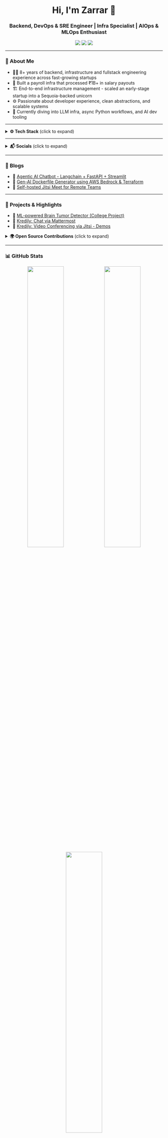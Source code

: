 <h1 align="center">Hi, I'm Zarrar 👋</h1>
<h3 align="center">Backend, DevOps & SRE Engineer | Infra Specialist | AIOps & MLOps Enthusiast</h3>

<p align="center">
  <a href="https://www.linkedin.com/in/zlash65" target="_blank"><img src="https://img.shields.io/badge/LinkedIn-0077B5?style=flat-square&logo=linkedin&logoColor=white"/></a>
  <a href="https://github.com/Zlash65" target="_blank"><img src="https://img.shields.io/github/followers/Zlash65?label=GitHub&style=flat-square&logo=github"/></a>
  <a href="https://zlash.xyz" target="_blank"><img src="https://img.shields.io/badge/Portfolio-zlash.xyz-FF5722?style=flat-square&logo=google-chrome&logoColor=white"/></a>
</p>

---

### 🧠 About Me

- 👨‍💻 8+ years of backend, infrastructure and fullstack engineering experience across fast-growing startups
- 💸 Built a payroll infra that processed ₹1B+ in salary payouts
- 🏗️ End-to-end infrastructure management - scaled an early-stage startup into a Sequoia-backed unicorn
- ⚙️ Passionate about developer experience, clean abstractions, and scalable systems
- 🚀 Currently diving into LLM infra, async Python workflows, and AI dev tooling

---

<details>
<summary><b>⚙️ Tech Stack</b> (click to expand)</summary>

### 🧰 Languages & Frameworks

![Python](https://img.shields.io/badge/Python-3670A0?style=flat-square&logo=python&logoColor=ffdd54)
![FastAPI](https://img.shields.io/badge/FastAPI-005571?style=flat-square&logo=fastapi)
![Django](https://img.shields.io/badge/Django-092E20?style=flat-square&logo=django&logoColor=white)
![Flask](https://img.shields.io/badge/Flask-000000?style=flat-square&logo=flask&logoColor=white)
![Frappe](https://img.shields.io/badge/Frappe-1f2937?style=flat-square)

### 🎨 Frontend & UI Tools

![JavaScript](https://img.shields.io/badge/JavaScript-F7DF1E?style=flat-square&logo=javascript&logoColor=black)
![Node.js](https://img.shields.io/badge/Node.js-339933?style=flat-square&logo=node.js&logoColor=white)
![React](https://img.shields.io/badge/React-20232A?style=flat-square&logo=react&logoColor=61DAFB)
![Vue.js](https://img.shields.io/badge/Vue.js-35495E?style=flat-square&logo=vue.js&logoColor=4FC08D)

### 🗄️ Databases & Storage

![PostgreSQL](https://img.shields.io/badge/PostgreSQL-316192?style=flat-square&logo=postgresql&logoColor=white)
![Redis](https://img.shields.io/badge/Redis-DC382D?style=flat-square&logo=redis&logoColor=white)
![MongoDB](https://img.shields.io/badge/MongoDB-47A248?style=flat-square&logo=mongodb&logoColor=white)
![MariaDB](https://img.shields.io/badge/MariaDB-003545?style=flat-square&logo=mariadb&logoColor=white)
![DynamoDB](https://img.shields.io/badge/DynamoDB-4053D6?style=flat-square&logo=amazon-dynamodb&logoColor=white)

### 🛠️ DevOps & Infra

![Terraform](https://img.shields.io/badge/Terraform-7B42BC?style=flat-square&logo=terraform&logoColor=white)
![Docker](https://img.shields.io/badge/Docker-2496ED?style=flat-square&logo=docker&logoColor=white)
![Amazon ECS](https://img.shields.io/badge/Amazon%20ECS-FF9900?style=flat-square&logo=amazon-ecs&logoColor=white)
![AWS Lambda](https://img.shields.io/badge/AWS%20Lambda-FF9900?style=flat-square&logo=aws-lambda&logoColor=white)
![GitHub Actions](https://img.shields.io/badge/GitHub%20Actions-2088FF?style=flat-square&logo=github-actions&logoColor=white)
![Jenkins](https://img.shields.io/badge/Jenkins-D24939?style=flat-square&logo=jenkins&logoColor=white)
![Bitrise](https://img.shields.io/badge/Bitrise-683D87?style=flat-square&logo=bitrise&logoColor=white)

### 📈 Monitoring & Tools

![Datadog](https://img.shields.io/badge/Datadog-632CA6?style=flat-square&logo=datadog&logoColor=white)
![Metabase](https://img.shields.io/badge/Metabase-509EE3?style=flat-square&logo=metabase&logoColor=white)
![Appsmith](https://img.shields.io/badge/Appsmith-000000?style=flat-square&logo=appsmith&logoColor=white)
![Retool](https://img.shields.io/badge/Retool-0086FF?style=flat-square&logo=retool&logoColor=white)
![Xcode](https://img.shields.io/badge/Xcode-147EFB?style=flat-square&logo=xcode&logoColor=white)
![Android Studio](https://img.shields.io/badge/Android%20Studio-3DDC84?style=flat-square&logo=android-studio&logoColor=white)
![Jira](https://img.shields.io/badge/Jira-0052CC?style=flat-square&logo=jira&logoColor=white)
![Confluence](https://img.shields.io/badge/Confluence-172B4D?style=flat-square&logo=confluence&logoColor=white)

</details>

---

<details>
<summary><b>📬 Socials</b> (click to expand)</summary>

  <a href="mailto:zarrar65@gmail.com"><img src="https://img.shields.io/badge/Email-zarrar65@gmail.com-red?style=flat-square&logo=gmail" /></a>
  <a href="https://medium.com/@zlash65" target="_blank"><img src="https://img.shields.io/badge/Medium-000000?style=flat-square&logo=medium&logoColor=white"/></a>
  <a href="https://instagram.com/krkroxx" target="_blank"><img src="https://img.shields.io/badge/Instagram-E4405F?style=flat-square&logo=instagram&logoColor=white"/></a>
  <a href="https://x.com/zlash65" target="_blank"><img src="https://img.shields.io/badge/X-000000?style=flat-square&logo=twitter&logoColor=white"/></a>

</details>

---

### 📝 Blogs

- 🤖 [Agentic AI Chatbot - Langchain + FastAPI + Streamlit](https://dev.to/zlash65/building-an-ai-chatbot-with-langchain-fastapi-streamlit-377m)
- 🧪 [Gen-AI Dockerfile Generator using AWS Bedrock & Terraform](https://dev.to/zlash65/build-a-gen-ai-dockerfile-generator-with-aws-bedrock-lambda-and-terraform-17n8)
- 🔧 [Self-hosted Jitsi Meet for Remote Teams](https://medium.com/@zlash65/setting-up-jitsi-meet-on-your-server-b29ca29ef345)

---

### 🚧 Projects & Highlights

- 🧠 [ML-powered Brain Tumor Detector (College Project)](https://youtu.be/yIQFmOheUiQ?si=L4EdW6kBeZ0L9vU-)
- 💬 [Kredily: Chat via Mattermost](https://kredily.com/reach)
- 🎥 [Kredily: Video Conferencing via Jitsi - Demos](https://youtu.be/qoFQYvnWsoE?si=vbPj-dZFoF87f2EL)

<details>
<summary><b>🌍 Open Source Contributions</b> (click to expand)</summary>

- 📂 [ERPNext Contributions](https://github.com/frappe/erpnext/pulls?q=is%3Apr+author%3AZlash65+is%3Aclosed)
- 📚 [Frappe Framework Contributions](https://github.com/frappe/frappe/pulls?q=is%3Apr+author%3AZlash65+is%3Aclosed)
- 🔗 [Mattermost Repositories](https://github.com/Zlash65?tab=repositories&q=mattermost&type=&language=&sort=)
- 🔗 [Jitsi Repositories](https://github.com/Zlash65?tab=repositories&q=jitsi&type=&language=&sort=)

</details>

---

### 📊 GitHub Stats

<p align="center">
  <img src="https://github-readme-stats.vercel.app/api?username=Zlash65&show_icons=true&theme=radical" width="48%"/>
  <img src="https://streak-stats.demolab.com?user=Zlash65&theme=radical&hide_border=true" width="48%" />
  <img src="https://github-readme-stats.vercel.app/api/top-langs/?username=Zlash65&layout=compact&theme=radical" width="48%"/>
</p>

---

### 🌴 Outside Work

When I’m not coding, you’ll find me:

- 🎮 Playing **Valorant** or **Elder Scrolls Online**
- 🎬 Watching **anime**, **sci-fi**, and **superhero** series
- 📖 Reading **manga**, **manhwa**, and **light novels**
- 🌍 Traveling with my wife and discovering new places

I love getting immersed in complex, imaginative worlds - in games, stories, or systems.

---

<p align="center">
  💬 I'm always up for solving complex problems. Let’s build something together!
</p>

<p align="center">
  <img src="https://komarev.com/ghpvc/?username=Zlash65" alt="profile views"/>
</p>
